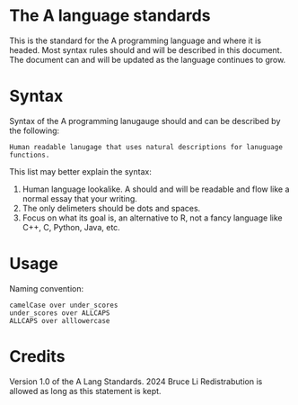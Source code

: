 # The A language standards 

This is the standard for the A programming language and where it is headed. Most syntax rules should and will be described in this document. The document can and will be updated as the language continues to grow.

# Syntax

Syntax of the A programming lanugauge should and can be described by the following:

    Human readable lanugage that uses natural descriptions for lanuguage functions.
This list may better explain the syntax:

1. Human language lookalike. A should and will be readable and flow like a normal essay that your writing.
2. The only delimeters should be dots and spaces. 
3. Focus on what its goal is, an alternative to R, not a fancy language like C++, C, Python, Java, etc.

# Usage
Naming convention:

    camelCase over under_scores
    under_scores over ALLCAPS
    ALLCAPS over alllowercase

# Credits
Version 1.0 of the A Lang Standards.
2024 Bruce Li
Redistrabution is allowed as long as this statement is kept.

    